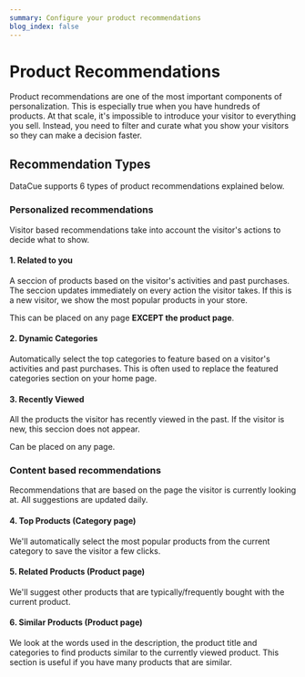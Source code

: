```yaml
---
summary: Configure your product recommendations
blog_index: false
---
```

# Product Recommendations

Product recommendations are one of the most important components of personalization. This is especially true when you have hundreds of products. At that scale, it's impossible to introduce your visitor to everything you sell. Instead, you need to filter and curate what you show your visitors so they can make a decision faster.

## Recommendation Types

DataCue supports 6 types of product recommendations explained below.

### Personalized recommendations

Visitor based recommendations take into account the visitor's actions to decide what to show.

#### 1. Related to you

A seccion of products based on the visitor's activities and past purchases. The seccion updates immediately on every action the visitor takes. If this is a new visitor, we show the most popular products in your store.

This can be placed on any page **EXCEPT the product page**.

#### 2. Dynamic Categories

Automatically select the top categories to feature based on a visitor's activities and past purchases. This is often used to replace the featured categories section on your home page.

#### 3. Recently Viewed

All the products the visitor has recently viewed in the past. If the visitor is new, this seccion does not appear.

Can be placed on any page.

### Content based recommendations

Recommendations that are based on the page the visitor is currently looking at. All suggestions are updated daily.

#### 4. Top Products (Category page)

We'll automatically select the most popular products from the current category to save the visitor a few clicks.

#### 5. Related Products (Product page)

We'll suggest other products that are typically/frequently bought with the current product.

#### 6. Similar Products (Product page)

We look at the words used in the description, the product title and categories to find products similar to the currently viewed product. This section is useful if you have many products that are similar.